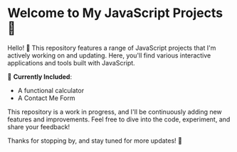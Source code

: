 # Welcome to My JavaScript Projects 🌟

Hello! 👋 This repository features a range of JavaScript projects that I'm actively working on and updating. Here, you'll find various interactive applications and tools built with JavaScript.

🔧 **Currently Included**:
- A functional calculator
- A Contact Me Form

This repository is a work in progress, and I'll be continuously adding new features and improvements. Feel free to dive into the code, experiment, and share your feedback!

Thanks for stopping by, and stay tuned for more updates! 🚀
